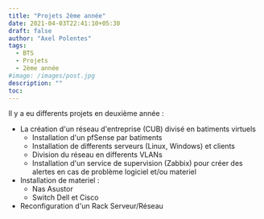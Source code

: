 ```yaml
---
title: "Projets 2ème année"
date: 2021-04-03T22:41:10+05:30
draft: false
author: "Axel Polentes"
tags:
  - BTS
  - Projets
  - 2ème année
#image: /images/post.jpg
description: ""
toc: 
---
```


Il y a eu differents projets en deuxième année :
  - La création d'un réseau d'entreprise (CUB) divisé en batiments virtuels
    - Installation d'un pfSense par batiments
    - Installation de differents serveurs (Linux, Windows) et clients
    - Division du réseau en differents VLANs 
    - Installation d'un service de supervision (Zabbix) pour créer des alertes en cas de problème logiciel et/ou materiel
  - Installation de materiel :
    - Nas Asustor
    - Switch Dell et Cisco
  - Reconfiguration d'un Rack Serveur/Réseau
